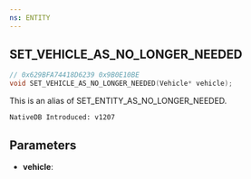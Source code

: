 ```yaml
---
ns: ENTITY
---
```

## SET_VEHICLE_AS_NO_LONGER_NEEDED

```c
// 0x629BFA74418D6239 0x9B0E10BE
void SET_VEHICLE_AS_NO_LONGER_NEEDED(Vehicle* vehicle);
```

This is an alias of SET_ENTITY_AS_NO_LONGER_NEEDED.

```
NativeDB Introduced: v1207
```

## Parameters
* **vehicle**:
